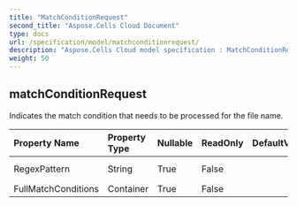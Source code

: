 ```yaml
---
title: "MatchConditionRequest"
second_title: "Aspose.Cells Cloud Document"
type: docs
url: /specification/model/matchconditionrequest/
description: "Aspose.Cells Cloud model specification : MatchConditionRequest. Effortlessly handle Excel and other spreadsheet documents with features like opening, generating, editing, splitting, merging, comparing, and converting."
weight: 50
---
```


## **matchConditionRequest**

Indicates the match condition that needs to be processed for the file name. 

| Property Name | Property Type | Nullable |  ReadOnly | DefaultValue | Description | 
| :- | :- | :- |:- |  :- | :- |
| RegexPattern | String | True |  False |  | Regex Pattern. |  
| FullMatchConditions | Container | True |  False |  | Name list. |  

